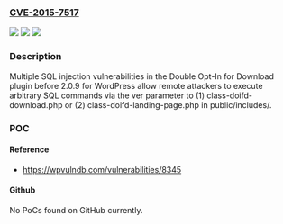 ### [CVE-2015-7517](https://cve.mitre.org/cgi-bin/cvename.cgi?name=CVE-2015-7517)
![](https://img.shields.io/static/v1?label=Product&message=n%2Fa&color=blue)
![](https://img.shields.io/static/v1?label=Version&message=n%2Fa&color=blue)
![](https://img.shields.io/static/v1?label=Vulnerability&message=n%2Fa&color=brighgreen)

### Description

Multiple SQL injection vulnerabilities in the Double Opt-In for Download plugin before 2.0.9 for WordPress allow remote attackers to execute arbitrary SQL commands via the ver parameter to (1) class-doifd-download.php or (2) class-doifd-landing-page.php in public/includes/.

### POC

#### Reference
- https://wpvulndb.com/vulnerabilities/8345

#### Github
No PoCs found on GitHub currently.

